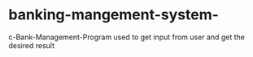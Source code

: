 # banking-mangement-system-
c-Bank-Management-Program
used to get input from user and get the desired result
